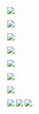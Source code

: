 ![](https://github.com/sherlcok314159/data_process/blob/main/photos/box.png)

![](https://github.com/sherlcok314159/data_process/blob/main/photos/hist_1.png)

![](https://github.com/sherlcok314159/data_process/blob/main/photos/hist_kde.png)

![](https://github.com/sherlcok314159/data_process/blob/main/photos/kde.png)

![](https://github.com/sherlcok314159/data_process/blob/main/photos/line.png)

![](https://github.com/sherlcok314159/data_process/blob/main/photos/scatter.png)

![](https://github.com/sherlcok314159/data_process/blob/main/photos/strip.png)

![](https://github.com/sherlcok314159/data_process/blob/main/photos/violin.png)
![](https://github.com/sherlcok314159/data_process/blob/main/photos/qq.png)
![](https://github.com/sherlcok314159/data_process/blob/main/photos/heatmap.png)